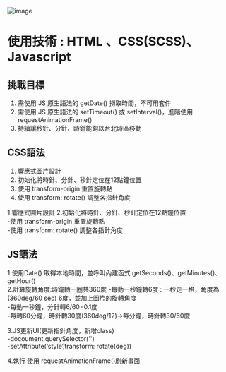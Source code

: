 ![image](https://amyyou.github.io/JS_Dungeon/2F-clock/img/demo.PNG)

# 使用技術 : HTML 、CSS(SCSS)、Javascript

## 挑戰目標   
1. 需使用 JS 原生語法的 getDate() 撈取時間，不可用套件
2. 需使用 JS 原生語法的 setTimeout() 或 setInterval()，進階使用 requestAnimationFrame()
3. 持續讓秒針、分針、時針能夠以台北時區移動

 
## CSS語法   
1. 響應式圖片設計
1. 初始化將時針、分針、秒針定位在12點鐘位置    
  1. 使用 transform-origin 重置旋轉點 
  1. 使用 transform: rotate() 調整各指針角度 
  
1.響應式圖片設計
2.初始化將時針、分針、秒針定位在12點鐘位置    
  -使用 transform-origin 重置旋轉點    
  -使用 transform: rotate() 調整各指針角度     


## JS語法    
1.使用Date() 取得本地時間，並呼叫內建函式 getSeconds()、getMinutes()、getHour()   
2.計算旋轉角度:時鐘轉一圈共360度
  -每動一秒鐘轉6度 : 一秒走一格，角度為(360deg/60 sec) 6度，並加上圖片的旋轉角度       
  -每動一秒鐘，分針轉6/60=0.1度     
  -每轉60分鐘，時針轉30度(360deg/12)->每分鐘，時針轉30/60度      


3.JS更新UI(更新指針角度，新增class)    
  -docoument.querySelector('')    
  -setAttribute(‘style’,transform: rotate(deg))   

4.執行
  使用 requestAnimationFrame()刷新畫面
